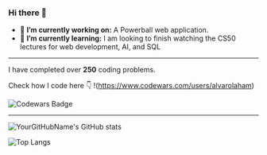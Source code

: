 ### Hi there 👋

- 🔭 **I’m currently working on:** A Powerball web application. 
- 🌱 **I’m currently learning:** I am looking to finish watching the CS50 lectures for web development, AI, and SQL
  
---

I have completed over **250** coding problems. 

Check how I code here 👇
!(https://www.codewars.com/users/alvarolaham)

![Codewars Badge](https://www.codewars.com/users/alvarolaham/badges/large)

---


![YourGitHubName's GitHub stats](https://github-readme-stats.vercel.app/api?username=alvarolaham&show_icons=true&theme=radical)


![Top Langs](https://github-readme-stats.vercel.app/api/top-langs/?username=alvarolaham&layout=compact&theme=radical)



<!--
**alvarolaham/alvarolaham** is a ✨ _special_ ✨ repository because its `README.md` (this file) appears on your GitHub profile.

Here are some ideas to get you started:

- 🔭 I’m currently working on ...
- 🌱 I’m currently learning ...
- 👯 I’m looking to collaborate on ...
- 🤔 I’m looking for help with ...
- 💬 Ask me about ...
- 📫 How to reach me: ...
- 😄 Pronouns: ...
- ⚡ Fun fact: ...
-->
